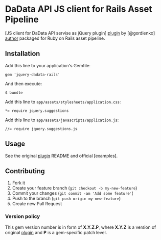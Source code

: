 DaData API JS client for Rails Asset Pipeline
=============================================

[JS client for DaData API servise as jQuery plugin] [plugin] by [@gordienko] [author] packaged for Ruby on Rails asset pipeline.

Installation
------------

Add this line to your application's Gemfile:

    gem 'jquery-dadata-rails'

And then execute:

    $ bundle

Add this line to `app/assets/stylesheets/application.css`:

    *= require jquery.suggestions

Add this line to `app/assets/javascripts/application.js`:

    //= require jquery.suggestions.js

Usage
-----

See the original [plugin] README and official [examples].

Contributing
------------

1. Fork it
2. Create your feature branch (`git checkout -b my-new-feature`)
3. Commit your changes (`git commit -am 'Add some feature'`)
4. Push to the branch (`git push origin my-new-feature`)
5. Create new Pull Request

### Version policy

This gem version number is in form of **X.Y.Z.P**, where **X.Y.Z** is a version of original [plugin] and **P** is a gem-specific patch level.

[plugin]: https://github.com/gordienko/jquery-dadata-rails
[author]: https://github.com/gordienko
